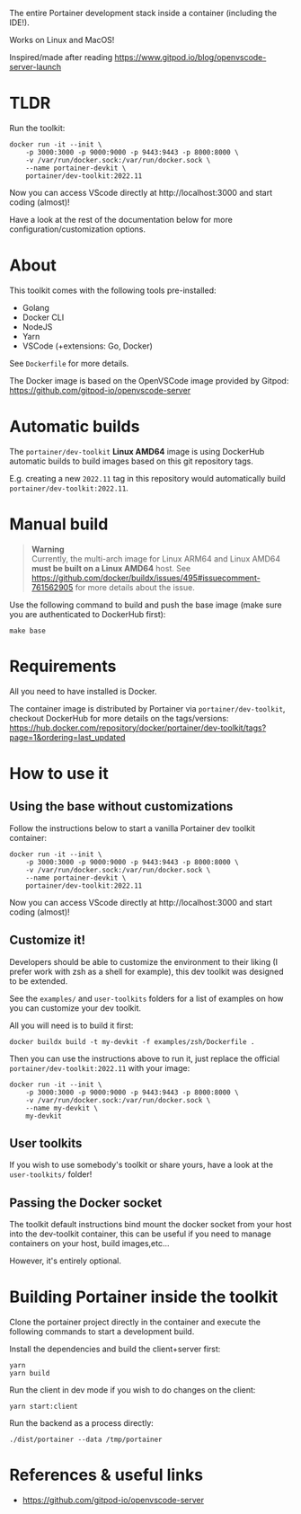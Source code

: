 The entire Portainer development stack inside a container (including the IDE!).

Works on Linux and MacOS!

Inspired/made after reading https://www.gitpod.io/blog/openvscode-server-launch

# TLDR

Run the toolkit:

```
docker run -it --init \
    -p 3000:3000 -p 9000:9000 -p 9443:9443 -p 8000:8000 \
    -v /var/run/docker.sock:/var/run/docker.sock \
    --name portainer-devkit \
    portainer/dev-toolkit:2022.11
```

Now you can access VScode directly at http://localhost:3000 and start coding (almost)!

Have a look at the rest of the documentation below for more configuration/customization options.

# About

This toolkit comes with the following tools pre-installed:

* Golang
* Docker CLI
* NodeJS
* Yarn
* VSCode (+extensions: Go, Docker)

See `Dockerfile` for more details.

The Docker image is based on the OpenVSCode image provided by Gitpod: https://github.com/gitpod-io/openvscode-server

# Automatic builds

The `portainer/dev-toolkit` **Linux AMD64** image is using DockerHub automatic builds to build images based on this git repository tags.

E.g. creating a new `2022.11` tag in this repository would automatically build `portainer/dev-toolkit:2022.11`.

# Manual build

> **Warning**  
> Currently, the multi-arch image for Linux ARM64 and Linux AMD64 **must be built on a Linux AMD64** host.
> See https://github.com/docker/buildx/issues/495#issuecomment-761562905 for more details about the issue.

Use the following command to build and push the base image (make sure you are authenticated to DockerHub first):

````
make base
````

# Requirements

All you need to have installed is Docker.

The container image is distributed by Portainer via `portainer/dev-toolkit`, checkout DockerHub for more details on the tags/versions: https://hub.docker.com/repository/docker/portainer/dev-toolkit/tags?page=1&ordering=last_updated 

# How to use it

## Using the base without customizations

Follow the instructions below to start a vanilla Portainer dev toolkit container:

```
docker run -it --init \
    -p 3000:3000 -p 9000:9000 -p 9443:9443 -p 8000:8000 \
    -v /var/run/docker.sock:/var/run/docker.sock \
    --name portainer-devkit \
    portainer/dev-toolkit:2022.11
```

Now you can access VScode directly at http://localhost:3000 and start coding (almost)!

## Customize it!

Developers should be able to customize the environment to their liking (I prefer work with zsh as a shell for example), this dev toolkit was designed to be extended.

See the `examples/` and `user-toolkits` folders for a list of examples on how you can customize your dev toolkit.

All you will need is to build it first:

```
docker buildx build -t my-devkit -f examples/zsh/Dockerfile .
```

Then you can use the instructions above to run it, just replace the official `portainer/dev-toolkit:2022.11` with your image:

```
docker run -it --init \
    -p 3000:3000 -p 9000:9000 -p 9443:9443 -p 8000:8000 \
    -v /var/run/docker.sock:/var/run/docker.sock \
    --name my-devkit \
    my-devkit
```

## User toolkits

If you wish to use somebody's toolkit or share yours, have a look at the `user-toolkits/` folder!

## Passing the Docker socket

The toolkit default instructions bind mount the docker socket from your host into the dev-toolkit container, this can be useful if you need to manage containers on your host, build images,etc...

However, it's entirely optional.

# Building Portainer inside the toolkit

Clone the portainer project directly in the container and execute the following commands to start a development build.

Install the dependencies and build the client+server first:

````
yarn
yarn build
````

Run the client in dev mode if you wish to do changes on the client:

````
yarn start:client
````

Run the backend as a process directly:

````
./dist/portainer --data /tmp/portainer
````

# References & useful links

* https://github.com/gitpod-io/openvscode-server
